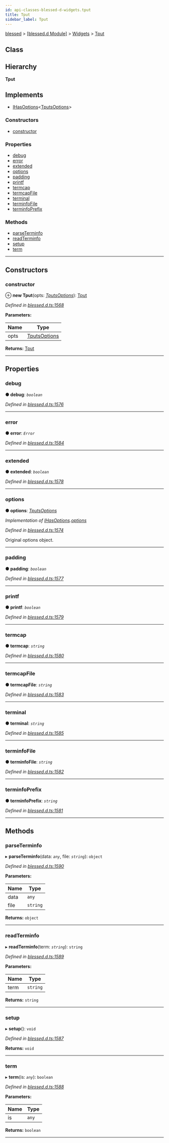 ```yaml
---
id: api-classes-blessed-d-widgets.tput
title: Tput
sidebar_label: Tput
---
```


[blessed](api-readme.md) > [[blessed.d Module]](api-modules-blessed-d-module.md) > [Widgets](api-modules-blessed-d-widgets.md) > [Tput](api-classes-blessed-d-widgets.tput.md)

## Class

## Hierarchy

**Tput**

## Implements

* [IHasOptions](api-interfaces-blessed-d-widgets.ihasoptions.md)<[TputsOptions](api-interfaces-blessed-d-widgets.tputsoptions.md)>

### Constructors

* [constructor](api-classes-blessed-d-widgets.tput.md#constructor)

### Properties

* [debug](api-classes-blessed-d-widgets.tput.md#debug)
* [error](api-classes-blessed-d-widgets.tput.md#error)
* [extended](api-classes-blessed-d-widgets.tput.md#extended)
* [options](api-classes-blessed-d-widgets.tput.md#options)
* [padding](api-classes-blessed-d-widgets.tput.md#padding)
* [printf](api-classes-blessed-d-widgets.tput.md#printf)
* [termcap](api-classes-blessed-d-widgets.tput.md#termcap)
* [termcapFile](api-classes-blessed-d-widgets.tput.md#termcapfile)
* [terminal](api-classes-blessed-d-widgets.tput.md#terminal)
* [terminfoFile](api-classes-blessed-d-widgets.tput.md#terminfofile)
* [terminfoPrefix](api-classes-blessed-d-widgets.tput.md#terminfoprefix)

### Methods

* [parseTerminfo](api-classes-blessed-d-widgets.tput.md#parseterminfo)
* [readTerminfo](api-classes-blessed-d-widgets.tput.md#readterminfo)
* [setup](api-classes-blessed-d-widgets.tput.md#setup)
* [term](api-classes-blessed-d-widgets.tput.md#term)

---

## Constructors

<a id="constructor"></a>

###  constructor

⊕ **new Tput**(opts: *[TputsOptions](api-interfaces-blessed-d-widgets.tputsoptions.md)*): [Tput](api-classes-blessed-d-widgets.tput.md)

*Defined in [blessed.d.ts:1568](https://github.com/cancerberoSgx/accursed/blob/f66c8ce/src/declarations/blessed.d.ts#L1568)*

**Parameters:**

| Name | Type |
| ------ | ------ |
| opts | [TputsOptions](api-interfaces-blessed-d-widgets.tputsoptions.md) |

**Returns:** [Tput](api-classes-blessed-d-widgets.tput.md)

___

## Properties

<a id="debug"></a>

###  debug

**● debug**: *`boolean`*

*Defined in [blessed.d.ts:1576](https://github.com/cancerberoSgx/accursed/blob/f66c8ce/src/declarations/blessed.d.ts#L1576)*

___
<a id="error"></a>

###  error

**● error**: *`Error`*

*Defined in [blessed.d.ts:1584](https://github.com/cancerberoSgx/accursed/blob/f66c8ce/src/declarations/blessed.d.ts#L1584)*

___
<a id="extended"></a>

###  extended

**● extended**: *`boolean`*

*Defined in [blessed.d.ts:1578](https://github.com/cancerberoSgx/accursed/blob/f66c8ce/src/declarations/blessed.d.ts#L1578)*

___
<a id="options"></a>

###  options

**● options**: *[TputsOptions](api-interfaces-blessed-d-widgets.tputsoptions.md)*

*Implementation of [IHasOptions](api-interfaces-blessed-d-widgets.ihasoptions.md).[options](api-interfaces-blessed-d-widgets.ihasoptions.md#options)*

*Defined in [blessed.d.ts:1574](https://github.com/cancerberoSgx/accursed/blob/f66c8ce/src/declarations/blessed.d.ts#L1574)*

Original options object.

___
<a id="padding"></a>

###  padding

**● padding**: *`boolean`*

*Defined in [blessed.d.ts:1577](https://github.com/cancerberoSgx/accursed/blob/f66c8ce/src/declarations/blessed.d.ts#L1577)*

___
<a id="printf"></a>

###  printf

**● printf**: *`boolean`*

*Defined in [blessed.d.ts:1579](https://github.com/cancerberoSgx/accursed/blob/f66c8ce/src/declarations/blessed.d.ts#L1579)*

___
<a id="termcap"></a>

###  termcap

**● termcap**: *`string`*

*Defined in [blessed.d.ts:1580](https://github.com/cancerberoSgx/accursed/blob/f66c8ce/src/declarations/blessed.d.ts#L1580)*

___
<a id="termcapfile"></a>

###  termcapFile

**● termcapFile**: *`string`*

*Defined in [blessed.d.ts:1583](https://github.com/cancerberoSgx/accursed/blob/f66c8ce/src/declarations/blessed.d.ts#L1583)*

___
<a id="terminal"></a>

###  terminal

**● terminal**: *`string`*

*Defined in [blessed.d.ts:1585](https://github.com/cancerberoSgx/accursed/blob/f66c8ce/src/declarations/blessed.d.ts#L1585)*

___
<a id="terminfofile"></a>

###  terminfoFile

**● terminfoFile**: *`string`*

*Defined in [blessed.d.ts:1582](https://github.com/cancerberoSgx/accursed/blob/f66c8ce/src/declarations/blessed.d.ts#L1582)*

___
<a id="terminfoprefix"></a>

###  terminfoPrefix

**● terminfoPrefix**: *`string`*

*Defined in [blessed.d.ts:1581](https://github.com/cancerberoSgx/accursed/blob/f66c8ce/src/declarations/blessed.d.ts#L1581)*

___

## Methods

<a id="parseterminfo"></a>

###  parseTerminfo

▸ **parseTerminfo**(data: *`any`*, file: *`string`*): `object`

*Defined in [blessed.d.ts:1590](https://github.com/cancerberoSgx/accursed/blob/f66c8ce/src/declarations/blessed.d.ts#L1590)*

**Parameters:**

| Name | Type |
| ------ | ------ |
| data | `any` |
| file | `string` |

**Returns:** `object`

___
<a id="readterminfo"></a>

###  readTerminfo

▸ **readTerminfo**(term: *`string`*): `string`

*Defined in [blessed.d.ts:1589](https://github.com/cancerberoSgx/accursed/blob/f66c8ce/src/declarations/blessed.d.ts#L1589)*

**Parameters:**

| Name | Type |
| ------ | ------ |
| term | `string` |

**Returns:** `string`

___
<a id="setup"></a>

###  setup

▸ **setup**(): `void`

*Defined in [blessed.d.ts:1587](https://github.com/cancerberoSgx/accursed/blob/f66c8ce/src/declarations/blessed.d.ts#L1587)*

**Returns:** `void`

___
<a id="term"></a>

###  term

▸ **term**(is: *`any`*): `boolean`

*Defined in [blessed.d.ts:1588](https://github.com/cancerberoSgx/accursed/blob/f66c8ce/src/declarations/blessed.d.ts#L1588)*

**Parameters:**

| Name | Type |
| ------ | ------ |
| is | `any` |

**Returns:** `boolean`

___

